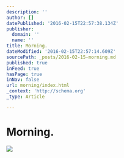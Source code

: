 ```yaml
---
description: ''
author: []
datePublished: '2016-02-15T22:57:38.134Z'
publisher:
  domain: ''
  name: ''
title: Morning.
dateModified: '2016-02-15T22:57:14.609Z'
sourcePath: _posts/2016-02-15-morning.md
published: true
inFeed: true
hasPage: true
inNav: false
url: morning/index.html
_context: 'http://schema.org'
_type: Article

---
```

# Morning.
![](https://the-grid-user-content.s3-us-west-2.amazonaws.com/723c47c6-1833-4453-b644-4d0367234433.png)